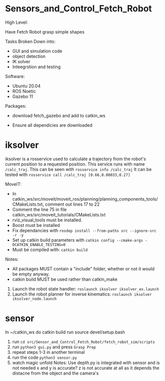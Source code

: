 # Sensors_and_Control_Fetch_Robot

High Level:

Have Fetch Robot grasp simple shapes

Tasks Broken Down into:

- GUI and simulation code
- object detection
- IK solver
- Inteegrstion and testing


Software:

- Ubuntu 20.04
- ROS Noetic
- Gazebo 11

Packages:

- download fetch_gazebo and add to catkin_ws

- Ensure all dependicies are downloaded


# iksolver

iksolver is a rosservice used to calculate a trajectory from the robot's current position to a requested position.
This service runs with name ``/calc_traj``. This can be seen with ``rosservice info /calc_traj``
It can be tested with ``rosservice call /calc_traj [0.66,0.00033,0.27]``

MoveIT:
- In catkin_ws/src/moveit/moveit_ros/planning/planning_components_tools/CMakeLists.txt, comment out lines 17 to 22
- Comment the line 75 in file catkin_ws/src/moveit_tutorials/CMakeLists.txt
- rviz_visual_tools must be installed.
- Boost must be installed
- Fix dependancies with ``rosdep install --from-paths src --ignore-src -r -y``
- Set up catkin build parameters with ``catkin config --cmake-args -DCATKIN_ENABLE_TESTING=0``
- Must be compiled with: ``catkin build``

Notes:
- All packages MUST contain a "include" folder, whether or not it would be empty anyway.
- catkin build MUST be used rather than catkin_make

1. Launch the robot state handler: ``roslaunch iksolver iksolver_ex.launch``
2. Launch the robot planner for inverse kinematics: ``roslaunch iksolver iksolver_node.launch``

# sensor


In ~/catkin_ws do catkin build
run source devel/setup.bash
1. run ``cd src/Sensor_and_Control_Fetch_Robot/fetch_robot_sim/scripts``
2. run ``python3 gui.py`` and press ``Grasp Prep``
3. repeat steps 1-3 in another terminal
4. run the code ``python3 sensor.py``
5. watch magic unfold
Notes: Use depth.py is integrated with sensor and is not needed x and y is accurate? z is not accurate at all as it depends the distacne from the object and the camera's
